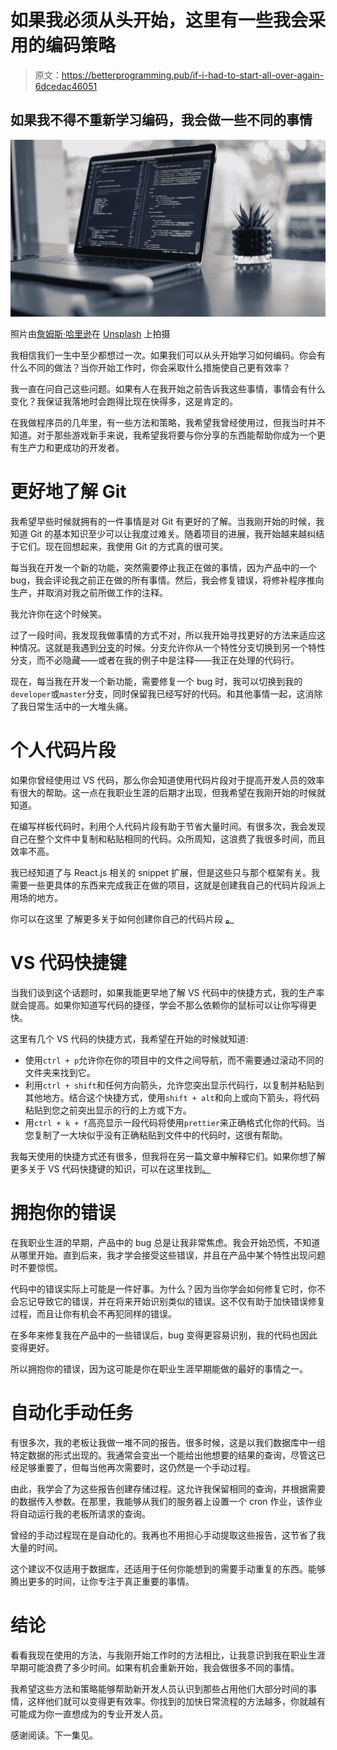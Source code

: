# 如果我必须从头开始，这里有一些我会采用的编码策略

> 原文：<https://betterprogramming.pub/if-i-had-to-start-all-over-again-6dcedac46051>

## 如果我不得不重新学习编码，我会做一些不同的事情

![](img/f18e907b4a0d2abc1995bbc736cd5870.png)

照片由[詹姆斯·哈里逊](https://unsplash.com/@jstrippa?utm_source=unsplash&utm_medium=referral&utm_content=creditCopyText)在 [Unsplash](https://unsplash.com/s/photos/programming?utm_source=unsplash&utm_medium=referral&utm_content=creditCopyText) 上拍摄

我相信我们一生中至少都想过一次。如果我们可以从头开始学习如何编码。你会有什么不同的做法？当你开始工作时，你会采取什么措施使自己更有效率？

我一直在问自己这些问题。如果有人在我开始之前告诉我这些事情，事情会有什么变化？我保证我落地时会跑得比现在快得多，这是肯定的。

在我做程序员的几年里，有一些方法和策略，我希望我曾经使用过，但我当时并不知道。对于那些游戏新手来说，我希望我将要与你分享的东西能帮助你成为一个更有生产力和更成功的开发者。

# 更好地了解 Git

我希望早些时候就拥有的一件事情是对 Git 有更好的了解。当我刚开始的时候，我知道 Git 的基本知识至少可以让我度过难关。随着项目的进展，我开始越来越纠结于它们。现在回想起来，我使用 Git 的方式真的很可笑。

每当我在开发一个新的功能，突然需要停止我正在做的事情，因为产品中的一个 bug，我会评论我之前正在做的所有事情。然后，我会修复错误，将修补程序推向生产，并取消对我之前所做工作的注释。

我允许你在这个时候笑。

过了一段时间，我发现我做事情的方式不对，所以我开始寻找更好的方法来适应这种情况。这就是我遇到[分支](https://git-scm.com/book/en/v2/Git-Branching-Branches-in-a-Nutshell)的时候。分支允许你从一个特性分支切换到另一个特性分支，而不必隐藏——或者在我的例子中是注释——我正在处理的代码行。

现在，每当我在开发一个新功能，需要修复一个 bug 时，我可以切换到我的`developer`或`master`分支，同时保留我已经写好的代码。和其他事情一起，这消除了我日常生活中的一大堆头痛。

# 个人代码片段

如果你曾经使用过 VS 代码，那么你会知道使用代码片段对于提高开发人员的效率有很大的帮助。这一点在我职业生涯的后期才出现，但我希望在我刚开始的时候就知道。

在编写样板代码时，利用个人代码片段有助于节省大量时间。有很多次，我会发现自己在整个文件中复制和粘贴相同的代码。众所周知，这浪费了我很多时间，而且效率不高。

我已经知道了与 React.js 相关的 snippet 扩展，但是这些只与那个框架有关。我需要一些更具体的东西来完成我正在做的项目，这就是创建我自己的代码片段派上用场的地方。

你可以在这里 了解更多关于如何创建你自己的代码片段 [**。**](https://code.visualstudio.com/docs/editor/userdefinedsnippets)

# VS 代码快捷键

当我们谈到这个话题时，如果我能更早地了解 VS 代码中的快捷方式，我的生产率就会提高。如果你知道写代码的捷径，学会不那么依赖你的鼠标可以让你写得更快。

这里有几个 VS 代码的快捷方式，我希望在开始的时候就知道:

*   使用`ctrl + p`允许你在你的项目中的文件之间导航，而不需要通过滚动不同的文件夹来找到它。
*   利用`ctrl + shift`和任何方向箭头，允许您突出显示代码行，以复制并粘贴到其他地方。结合这个快捷方式，使用`shift + alt`和向上或向下箭头，将代码粘贴到您之前突出显示的行的上方或下方。
*   用`ctrl + k + f`高亮显示一段代码将使用`prettier`来正确格式化你的代码。当您复制了一大块似乎没有正确粘贴到文件中的代码时，这很有帮助。

我每天使用的快捷方式还有很多，但我将在另一篇文章中解释它们。如果你想了解更多关于 VS 代码快捷键的知识，可以在这里找到[。](https://code.visualstudio.com/docs/getstarted/keybindings)

# 拥抱你的错误

在我职业生涯的早期，产品中的 bug 总是让我非常焦虑。我会开始恐慌，不知道从哪里开始。直到后来，我才学会接受这些错误，并且在产品中某个特性出现问题时不要惊慌。

代码中的错误实际上可能是一件好事。为什么？因为当你学会如何修复它时，你不会忘记导致它的错误，并在将来开始识别类似的错误。这不仅有助于加快错误修复过程，而且让你有机会不再犯同样的错误。

在多年来修复我在产品中的一些错误后，bug 变得更容易识别，我的代码也因此变得更好。

所以拥抱你的错误，因为这可能是你在职业生涯早期能做的最好的事情之一。

# 自动化手动任务

有很多次，我的老板让我做一堆不同的报告。很多时候，这是以我们数据库中一组特定数据的形式出现的。我通常会变出一个能给出他想要的结果的查询，尽管这已经足够重要了，但每当他再次需要时，这仍然是一个手动过程。

由此，我学会了为这些报告创建存储过程。这允许我保留相同的查询，并根据需要的数据传入参数。在那里，我能够从我们的服务器上设置一个 cron 作业，该作业将自动运行我的老板所请求的查询。

曾经的手动过程现在是自动化的。我再也不用担心手动提取这些报告，这节省了我大量的时间。

这个建议不仅适用于数据库，还适用于任何你能想到的需要手动重复的东西。能够腾出更多的时间，让你专注于真正重要的事情。

# 结论

看看我现在使用的方法，与我刚开始工作时的方法相比，让我意识到我在职业生涯早期可能浪费了多少时间。如果有机会重新开始，我会做很多不同的事情。

我希望这些方法和策略能够帮助新开发人员认识到那些占用他们大部分时间的事情，这样他们就可以变得更有效率。你找到的加快日常流程的方法越多，你就越有可能成为你一直想成为的专业开发人员。

感谢阅读。下一集见。